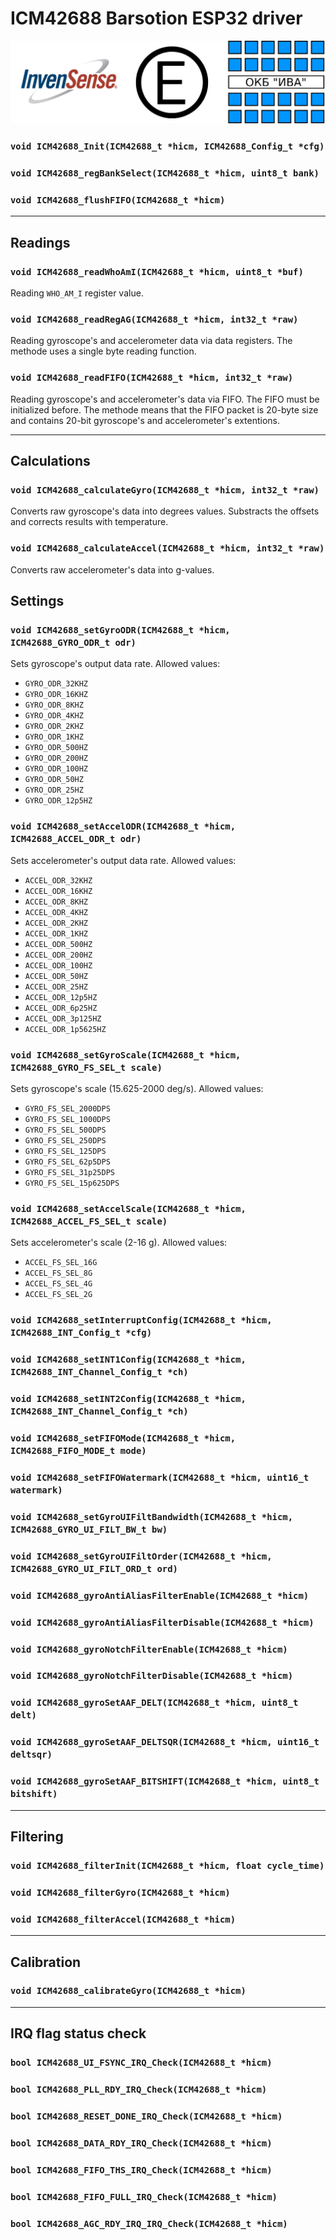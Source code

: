 # ICM42688 Barsotion ESP32 driver
![image info](./docs/pic3.png)

### ``void ICM42688_Init(ICM42688_t *hicm, ICM42688_Config_t *cfg)``
### ``void ICM42688_regBankSelect(ICM42688_t *hicm, uint8_t bank)``
### ``void ICM42688_flushFIFO(ICM42688_t *hicm)``
-----------
## Readings
### ``void ICM42688_readWhoAmI(ICM42688_t *hicm, uint8_t *buf)``
Reading ``WHO_AM_I`` register value.
### ``void ICM42688_readRegAG(ICM42688_t *hicm, int32_t *raw)``
Reading gyroscope's and accelerometer data via data registers. The methode uses a single byte reading function.
### ``void ICM42688_readFIFO(ICM42688_t *hicm, int32_t *raw)``
Reading gyroscope's and accelerometer's data via FIFO. The FIFO must be initialized before. The methode means that the FIFO packet is 20-byte size and contains 20-bit gyroscope's and accelerometer's extentions.

---------
## Calculations
### ``void ICM42688_calculateGyro(ICM42688_t *hicm, int32_t *raw)``
Converts raw gyroscope's data into degrees values. Substracts the offsets and corrects results with temperature.
### ``void ICM42688_calculateAccel(ICM42688_t *hicm, int32_t *raw)``
Converts raw accelerometer's data into g-values.

## Settings
### ``void ICM42688_setGyroODR(ICM42688_t *hicm, ICM42688_GYRO_ODR_t odr)``
Sets gyroscope's output data rate. Allowed values:
- `GYRO_ODR_32KHZ`
- `GYRO_ODR_16KHZ`
- `GYRO_ODR_8KHZ`
- `GYRO_ODR_4KHZ`
- `GYRO_ODR_2KHZ`
- `GYRO_ODR_1KHZ`
- `GYRO_ODR_500HZ`
- `GYRO_ODR_200HZ`
- `GYRO_ODR_100HZ`
- `GYRO_ODR_50HZ`
- `GYRO_ODR_25HZ`
- `GYRO_ODR_12p5HZ`

### ``void ICM42688_setAccelODR(ICM42688_t *hicm, ICM42688_ACCEL_ODR_t odr)``
Sets accelerometer's output data rate. Allowed values:
- `ACCEL_ODR_32KHZ`
- `ACCEL_ODR_16KHZ`
- `ACCEL_ODR_8KHZ`
- `ACCEL_ODR_4KHZ`
- `ACCEL_ODR_2KHZ`
- `ACCEL_ODR_1KHZ`
- `ACCEL_ODR_500HZ`
- `ACCEL_ODR_200HZ`
- `ACCEL_ODR_100HZ`
- `ACCEL_ODR_50HZ`
- `ACCEL_ODR_25HZ`
- `ACCEL_ODR_12p5HZ`
- `ACCEL_ODR_6p25HZ`
- `ACCEL_ODR_3p125HZ`
- `ACCEL_ODR_1p5625HZ`

### ``void ICM42688_setGyroScale(ICM42688_t *hicm, ICM42688_GYRO_FS_SEL_t scale)``
Sets gyroscope's scale (15.625-2000 deg/s). Allowed values:
- `GYRO_FS_SEL_2000DPS`
- `GYRO_FS_SEL_1000DPS`
- `GYRO_FS_SEL_500DPS`
- `GYRO_FS_SEL_250DPS`
- `GYRO_FS_SEL_125DPS`
- `GYRO_FS_SEL_62p5DPS`
- `GYRO_FS_SEL_31p25DPS`
- `GYRO_FS_SEL_15p625DPS`

### ``void ICM42688_setAccelScale(ICM42688_t *hicm, ICM42688_ACCEL_FS_SEL_t scale)``
Sets accelerometer's scale (2-16 g). Allowed values:
- `ACCEL_FS_SEL_16G`
- `ACCEL_FS_SEL_8G`
- `ACCEL_FS_SEL_4G`
- `ACCEL_FS_SEL_2G`

### ``void ICM42688_setInterruptConfig(ICM42688_t *hicm, ICM42688_INT_Config_t *cfg)``
### ``void ICM42688_setINT1Config(ICM42688_t *hicm, ICM42688_INT_Channel_Config_t *ch)``
### ``void ICM42688_setINT2Config(ICM42688_t *hicm, ICM42688_INT_Channel_Config_t *ch)``
### ``void ICM42688_setFIFOMode(ICM42688_t *hicm, ICM42688_FIFO_MODE_t mode)``
### ``void ICM42688_setFIFOWatermark(ICM42688_t *hicm, uint16_t watermark)``
### ``void ICM42688_setGyroUIFiltBandwidth(ICM42688_t *hicm, ICM42688_GYRO_UI_FILT_BW_t bw)``
### ``void ICM42688_setGyroUIFiltOrder(ICM42688_t *hicm, ICM42688_GYRO_UI_FILT_ORD_t ord)``

### ``void ICM42688_gyroAntiAliasFilterEnable(ICM42688_t *hicm)``
### ``void ICM42688_gyroAntiAliasFilterDisable(ICM42688_t *hicm)``
### ``void ICM42688_gyroNotchFilterEnable(ICM42688_t *hicm)``
### ``void ICM42688_gyroNotchFilterDisable(ICM42688_t *hicm)``
### ``void ICM42688_gyroSetAAF_DELT(ICM42688_t *hicm, uint8_t delt)``
### ``void ICM42688_gyroSetAAF_DELTSQR(ICM42688_t *hicm, uint16_t deltsqr)``
### ``void ICM42688_gyroSetAAF_BITSHIFT(ICM42688_t *hicm, uint8_t bitshift)``
---
## Filtering
### ``void ICM42688_filterInit(ICM42688_t *hicm, float cycle_time)``
### ``void ICM42688_filterGyro(ICM42688_t *hicm)``
### ``void ICM42688_filterAccel(ICM42688_t *hicm)``
---
## Calibration
### ``void ICM42688_calibrateGyro(ICM42688_t *hicm)``
---
## IRQ flag status check
### ``bool ICM42688_UI_FSYNC_IRQ_Check(ICM42688_t *hicm)``
### ``bool ICM42688_PLL_RDY_IRQ_Check(ICM42688_t *hicm)``
### ``bool ICM42688_RESET_DONE_IRQ_Check(ICM42688_t *hicm)``
### ``bool ICM42688_DATA_RDY_IRQ_Check(ICM42688_t *hicm)``
### ``bool ICM42688_FIFO_THS_IRQ_Check(ICM42688_t *hicm)``
### ``bool ICM42688_FIFO_FULL_IRQ_Check(ICM42688_t *hicm)``
### ``bool ICM42688_AGC_RDY_IRQ_IRQ_Check(ICM42688_t *hicm)``
